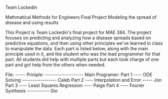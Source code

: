 Team Lockedin

Mathmatical Methods for Engineers Final Project
Modeling the spread of disease and using results

This Project is Team Lockedin's final project for MAE 384. The project focuses on predicting and analyzing how a disease spreads based on predictive equations, and then using other principles we've learned in class to manipulate the data. Each part is listed below, along with the main principle used in it, and the student who was the lead programmer for that part. All students did help with multiple parts but each took charge of one part and got help from the others when needed.

File: ----- Priniple: ------------------- Main Programer:
Part 1 ---- ODE Solving ----------------- Caleb
Part 2 ---- Interpolation and Error ----- Jon
Part 3 ---- Least Squares Regression ---- Paige
Part 4 ---- Fourier Synthesis ----------- Gio
